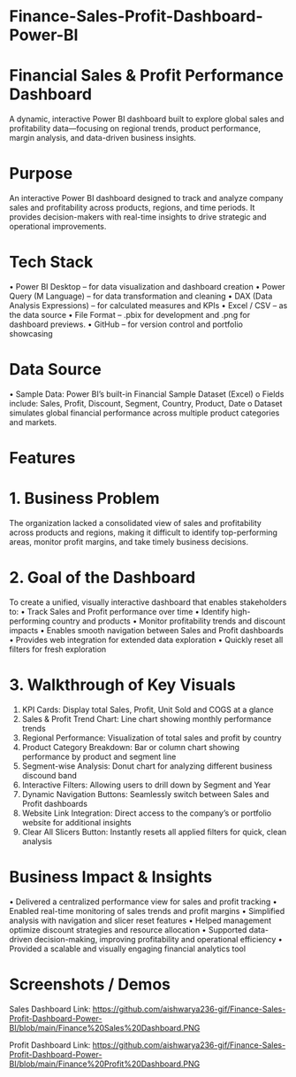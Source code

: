 # Finance-Sales-Profit-Dashboard-Power-BI

# Financial Sales & Profit Performance Dashboard
A dynamic, interactive Power BI dashboard built to explore global sales and profitability data—focusing on regional trends, product performance, margin analysis, and data-driven business insights.

# Purpose
An interactive Power BI dashboard designed to track and analyze company sales and profitability across products, regions, and time periods. It provides decision-makers with real-time insights to drive strategic and operational improvements.

# Tech Stack
•	Power BI Desktop – for data visualization and dashboard creation
•	Power Query (M Language) – for data transformation and cleaning
•	DAX (Data Analysis Expressions) – for calculated measures and KPIs
•	Excel / CSV – as the data source
•	File Format – .pbix for development and .png for dashboard previews.
•	GitHub – for version control and portfolio showcasing

# Data Source
•	Sample Data: Power BI’s built-in Financial Sample Dataset (Excel)
o	Fields include: Sales, Profit, Discount, Segment, Country, Product, Date
o	Dataset simulates global financial performance across multiple product categories and markets.

# Features
# 1. Business Problem
The organization lacked a consolidated view of sales and profitability across products and regions, making it difficult to identify top-performing areas, monitor profit margins, and take timely business decisions.

# 2. Goal of the Dashboard
To create a unified, visually interactive dashboard that enables stakeholders to:
•	Track Sales and Profit performance over time
•	Identify high-performing country and products
•	Monitor profitability trends and discount impacts
•	Enables smooth navigation between Sales and Profit dashboards
•	Provides web integration for extended data exploration
•	Quickly reset all filters for fresh exploration

# 3. Walkthrough of Key Visuals
1.	KPI Cards: Display total Sales, Profit, Unit Sold and COGS at a glance
2.	Sales & Profit Trend Chart: Line chart showing monthly performance trends
3.	Regional Performance: Visualization of total sales and profit by country
4.	Product Category Breakdown: Bar or column chart showing performance by product and segment line
5.	Segment-wise Analysis: Donut chart for analyzing different business discound band
7.	Interactive Filters: Allowing users to drill down by Segment and Year
8.	Dynamic Navigation Buttons: Seamlessly switch between Sales and Profit dashboards
9.  Website Link Integration: Direct access to the company’s or portfolio website for additional insights
10. Clear All Slicers Button: Instantly resets all applied filters for quick, clean analysis

# Business Impact & Insights
•	Delivered a centralized performance view for sales and profit tracking
•	Enabled real-time monitoring of sales trends and profit margins
•	Simplified analysis with navigation and slicer reset features
•	Helped management optimize discount strategies and resource allocation
•	Supported data-driven decision-making, improving profitability and operational efficiency
•	Provided a scalable and visually engaging financial analytics tool

# Screenshots / Demos
Sales Dashboard Link:
https://github.com/aishwarya236-gif/Finance-Sales-Profit-Dashboard-Power-BI/blob/main/Finance%20Sales%20Dashboard.PNG

Profit Dashboard Link:
https://github.com/aishwarya236-gif/Finance-Sales-Profit-Dashboard-Power-BI/blob/main/Finance%20Profit%20Dashboard.PNG



   






